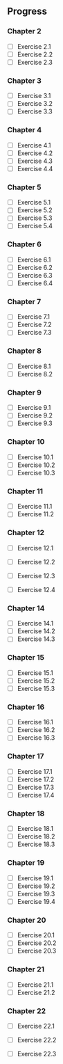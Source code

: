 ## Progress


### Chapter 2
- [ ] Exercise 2.1
- [ ] Exercise 2.2
- [ ] Exercise 2.3

### Chapter 3
- [ ] Exercise 3.1
- [ ] Exercise 3.2
- [ ] Exercise 3.3

### Chapter 4
- [ ] Exercise 4.1
- [ ] Exercise 4.2
- [ ] Exercise 4.3
- [ ] Exercise 4.4

### Chapter 5
- [ ] Exercise 5.1
- [ ] Exercise 5.2
- [ ] Exercise 5.3
- [ ] Exercise 5.4

### Chapter 6
- [ ] Exercise 6.1
- [ ] Exercise 6.2
- [ ] Exercise 6.3
- [ ] Exercise 6.4

### Chapter 7
- [ ] Exercise 7.1
- [ ] Exercise 7.2
- [ ] Exercise 7.3

### Chapter 8
- [ ] Exercise 8.1
- [ ] Exercise 8.2

### Chapter 9
- [ ] Exercise 9.1
- [ ] Exercise 9.2
- [ ] Exercise 9.3

### Chapter 10
- [ ] Exercise 10.1
- [ ] Exercise 10.2
- [ ] Exercise 10.3

### Chapter 11
- [ ] Exercise 11.1
- [ ] Exercise 11.2

### Chapter 12
- [ ] Exercise 12.1
- [ ] Exercise 12.2
- [ ] Exercise 12.3
- [ ] Exercise 12.4


### Chapter 14
- [ ] Exercise 14.1
- [ ] Exercise 14.2
- [ ] Exercise 14.3

### Chapter 15
- [ ] Exercise 15.1
- [ ] Exercise 15.2
- [ ] Exercise 15.3

### Chapter 16
- [ ] Exercise 16.1
- [ ] Exercise 16.2
- [ ] Exercise 16.3

### Chapter 17
- [ ] Exercise 17.1
- [ ] Exercise 17.2
- [ ] Exercise 17.3
- [ ] Exercise 17.4

### Chapter 18
- [ ] Exercise 18.1
- [ ] Exercise 18.2
- [ ] Exercise 18.3

### Chapter 19
- [ ] Exercise 19.1
- [ ] Exercise 19.2
- [ ] Exercise 19.3
- [ ] Exercise 19.4

### Chapter 20
- [ ] Exercise 20.1
- [ ] Exercise 20.2
- [ ] Exercise 20.3

### Chapter 21
- [ ] Exercise 21.1
- [ ] Exercise 21.2

### Chapter 22
- [ ] Exercise 22.1
- [ ] Exercise 22.2
- [ ] Exercise 22.3

